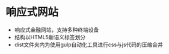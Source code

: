 响应式网站
============================
* 响应式金融网站，支持多种终端设备
* 结构以HTML5新语义标签划分
* dist文件夹内为使用gulp自动化工具进行css与js代码的压缩合并